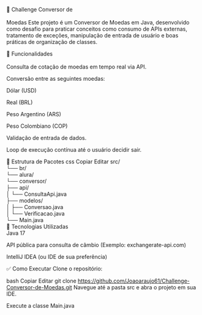 💱 Challenge Conversor de </br></br>Moedas
Este projeto é um Conversor de Moedas em Java, desenvolvido como desafio para praticar conceitos como consumo de APIs externas, tratamento de exceções, manipulação de entrada de usuário e boas práticas de organização de classes.

📌 Funcionalidades</br></br>
Consulta de cotação de moedas em tempo real via API.

Conversão entre as seguintes moedas:

Dólar (USD)

Real (BRL)

Peso Argentino (ARS)

Peso Colombiano (COP)

Validação de entrada de dados.

Loop de execução contínua até o usuário decidir sair.

📂 Estrutura de Pacotes
css
Copiar
Editar
src/</br>
└── br/</br>
└── alura/</br>
└── conversor/</br>
├── api/</br>
│     └── ConsultaApi.java</br>
├── modelos/</br>
│     ├── Conversao.java</br>
│     └── Verificacao.java</br>
└── Main.java</br>
🚀 Tecnologias Utilizadas</br>
Java 17

API pública para consulta de câmbio (Exemplo: exchangerate-api.com)

IntelliJ IDEA (ou IDE de sua preferência)

✅ Como Executar
Clone o repositório:

bash
Copiar
Editar
git clone https://github.com/Joaoaraujo61/Challenge-Conversor-de-Moedas.git
Navegue até a pasta src e abra o projeto em sua IDE.

Execute a classe Main.java
